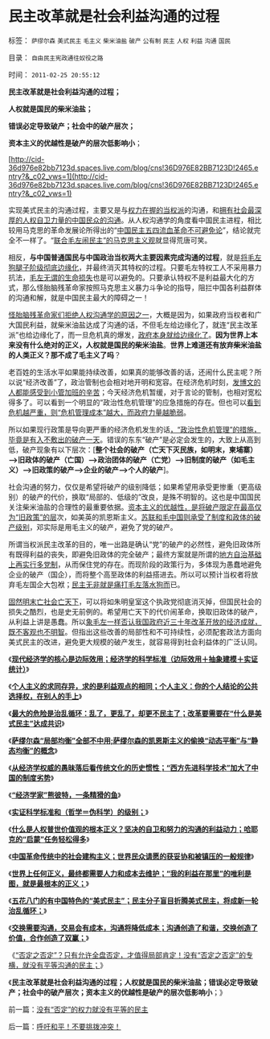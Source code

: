 # 民主改革就是社会利益沟通的过程

标签： `萨缪尔森` `美式民主` `毛主义` `柴米油盐` `破产` `公有制` `民主` `人权` `利益` `沟通` `国民` 

目录： `自由民主宪政通往奴役之路`

时间： `2011-02-25 20:55:12`

**民主改革就是社会利益沟通的过程；**

**人权就是国民的柴米油盐；**

**错误必定导致破产；社会中的破产层次；**

**资本主义的优越性是破产的层次低影响小**；

[http://cid-36d976e82bb7123d.spaces.live.com/blog/cns!36D976E82BB7123D!2465.entry?&_c02_vws=1](http://cid-36d976e82bb7123d.spaces.live.com/blog/cns!36D976E82BB7123D!2465.entry?&_c02_vws=1)

实现美式民主的沟通过程，主要又是与[权力在握的当权派](http://cid-36d976e82bb7123d.spaces.live.com/blog/cns!36D976E82BB7123D!1569.entry)的沟通，和[拥有社会最深厚的人权自卫力量的中国民众的沟通](../../../2010/9/15/五四统治者段祺瑞和暴力行为.md)。从人权沟通学的角度看中国民主进程，相比较用马克思的革命发展论所得出的“[中国民主五四流血革命不可避免论](../../../2011/1/15/反思五四运动的局限性，道德治国不考虑国家成本；.md)”，结论就完全不一样了。“[联合毛左闹民主”的马克思主义观](../../../2010/11/25/政府不是特权，要相信政府.md)就显得荒唐可笑。

相反，**与中国普通国民与中国政治当权两大主要因素完成沟通的过程**，就是[将毛左狗腿子阶级彻底边缘化](../../../2010/9/18/罗马帝国的狗腿子工具阶级.md)，并最终消灭其特权的过程。只要毛左特权工人不采用暴力抗法，[毛左无谓的生命损失](../../../2010/9/18/罗马帝国的狗腿子工具阶级.md)也是可以避免的。只要承认特权不是利益最大化的方式，那么怪胎脑残革命家按照马克思主义暴力斗争论的指导，阻拦中国各利益群体的沟通和解，就是中国民主最大的障碍之一！

[怪胎脑残革命家们拒绝人权沟通学的原因之一](../../../2010/6/24/中国传统书生只会造反不会做饭.md)，大概是因为，如果政府当权者和广大国民利益，就柴米油盐达成了沟通的话，不但毛左给边缘化了，就连“民主改革派”也给边缘化了，而一旦危机真的爆发，[政府本身就给边缘化了](../../../2010/5/18/中央集权与死亡循环不可分割.md)。**因为世界上本来没有什么绝对的正义，人权就是国民的柴米油盐**。**世界上难道还有放弃柴米油盐的人类正义？那不成了毛主义了吗**？

老百姓的生活水平如果能持续改善，如果真的能够改善的话，还闹什么民主呢？所以说“经济改善”了，政治管制也会相对地开明和宽容。在经济危机时刻，[发博文的人都能感受到小管加班的辛苦](../../../2009/10/8/删文章的闹心事.md)；今天经济危机暂缓，对于言论的管制，也相对宽松得多了。可以看到一个明显的“政治性危机管理”的应急措施的存在。但也可以[看到危机越严重，则“危机管理成本”越大，而政府力量越脆弱](../../../2011/1/8/当“居安思危”成为陋习.md)。

所以如果现行政策是导向更严重的经济危机发生的话[，“政治性危机管理”的措施，毕竟是有入不敷出的破产一天](../../../2010/10/5/危机中如何“独裁”，“危机后”如何不独裁？.md)。错误的东东“破产”是必定会发生的，大致上从高到低，破产现象有以下层次：[**整个社会的破产（亡天下灭民族，如明末，柬埔寨）——>旧政体的破产（亡国）——>政治团体的破产（亡党）——>旧制度的破产（如毛主义）——>旧政策的破产——>企业的破产——>个人的破产**]。

社会沟通的努力，仅仅是希望将破产的级别降低；如果希望用承受更惨重（更高级别）的破产的代价，换取“局部的、低级的”改良，是殊不明智的。这也是中国国民关注柴米油盐的合理性的最重要依据。[资本主义的优越性，是将破产限定在最高仅为“旧政策”的层](../../../2009/2/25/企业破产之人道主义，国道主义，老板道主义关系.md)次，如美英的凯恩斯主义。[苏联和毛中国则承受了制度和政体的破产级别](../../../2010/4/25/人民币不升值必死！人民币缓慢升值找死！.md)，邓实际是用毛主义的破产，避免了党的破产。

所谓当权派民主改革的目的，唯一出路是确认“党”的破产的必然性，避免旧政体所有既得利益的丧失，即避免旧政体的完全破产；最终方案就是所谓的[地方自治基础上再实行多党制](../../../2009/3/1/为什么不能一步到位全国直选？不能一步多党制？.md)，从而保住党的存在。而现阶段的政策行为，多体现为愚蠢地避免企业的破产（国企），而将整个高至政体的利益搭进去。所以可以预计当权者将放弃毛左国企大包袱；[民主无非就是痛打毛左落水狗而](../../../2010/11/30/孔庆东老师玩政治是举重若轻啊.md)已。

[固然明末亡社会亡天下](http://cid-36d976e82bb7123d.spaces.live.com/blog/cns!36D976E82BB7123D!1627.entry)，可以将如朱明皇室这个执政党彻底消灭掉，但国民社会的损失之酷烈，也是史无前例的。希望用亡天下的代价闹革命，换取旧政体的破产，从利益上讲是愚蠢。所以[象毛左一样否认我国政府近三十年改革开放的经济成就，既不客观也不明智](../../../2010/4/13/反政府，就是反民主！.md)。但指出这些改善的局部性和不可持续性，必须配套政法方面向美式民主的改进，避免更大规模的破产发生，就容易得到社会利益体的广泛认同。

《[**现代经济学的核心是边际效用；经济学的科学标准（边际效用＋抽象建模＋实证统计）**](../../../2011/2/20/经济学科学标准（边际效用＋抽象建模＋实证统计）.md)》

《[**个人主义的求同存异，求的是利益观点的相同；个人主义：你的个人结论的公共选择权，在别人的手上**](../../../2011/2/20/求同存异所求仅是利益观点的相同.md)》

《[**最大的危险是治乱循环：乱了，更乱了，却更不民主了；改革要需要在“什么是美式民主”达成共识**](../../../2011/2/20/选了北欧社会主义就选了北朝鲜.md)》

《[**萨缪尔森“局部均衡”全部不中用;萨缪尔森的凯恩斯主义的偷换“动态平衡”与“静态均衡”的概念**](../../../2011/2/20/御用定制的萨缪尔森分子.md)》

《[**从经济学权威的愚昧落后看传统文化的历史惯性；“西方先进科学技术”加大了中国的制度劣势**](../../../2011/2/21/中国与西方的经济水平只相差一百年.md)》

《[**“经济学家”熊彼特，一条精猾的鱼**](../../../2011/2/21/熊彼特，一条精滑的鱼.md)》

《[**实证科学标准和（哲学＝伪科学）的级别；**](../../../2011/2/21/科学标准和（哲学＝伪科学）.md)》

《[**什么是人权普世价值观的根本正义？坚决的自卫和努力的沟通的利益动力；哈耶克的“启蒙”任务轻松得多**](../../../2011/2/22/什么是人权普世价值观的根本正义？.md)》

《[**中国革命传统中的社会建构主义；世界民众请愿的获妥协和被镇压的一般规律**](../../../2011/2/22/中国传统文化愚昧的社会建构主义.md)》

《[**世界上任何正义，最终都需要人力和成本去维护；“我的利益在那里”的唯利是图，就是最根本的正义；**](../../../2011/2/23/哲学制造沟通障碍，哲学制造冲突.md)》

《[**五花八门的有中国特色的“美式民主”；民主分子盲目折腾美式民主，将成新一轮治乱循环；**](../../../2011/2/23/知其然，所以然，何以然，以何然.md)》

《[**交换需要沟通，交易会有成本，沟通将降低成本；沟通创造了和谐，交换创造了价值，合作创造了双赢；**](../../../2011/2/23/利益的沟通科学和洗脑的艺术.md)》

《[“否定之否定”？只有允许全盘否定，才值得局部肯定！没有“否定之否定”的专横，就没有平等沟通的民主；](../../../2011/2/25/没有“否定”的权力就没有平等的民主.md)》

《**民主改革就是社会利益沟通的过程；人权就是国民的柴米油盐；错误必定导致破产；社会中的破产层次；资本主义的优越性是破产的层次低影响小**；》



前一篇：[没有“否定”的权力就没有平等的民主](../../../2011/2/25/没有“否定”的权力就没有平等的民主.md)

后一篇：[呼吁和平！不要挑拨冲突！](../../../2011/2/26/呼吁和平！不要挑拨冲突！.md)